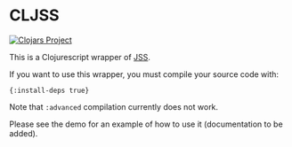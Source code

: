 # CLJSS

[![Clojars Project](https://img.shields.io/clojars/v/dehli/cljss.svg)](https://clojars.org/dehli/cljss)

This is a Clojurescript wrapper of [JSS](https://github.com/cssinjs/jss).

If you want to use this wrapper, you must compile your source code with:

```
{:install-deps true}
```

Note that `:advanced` compilation currently does not work.

Please see the demo for an example of how to use it (documentation to be added).
